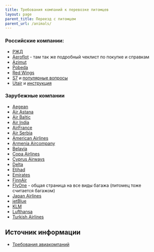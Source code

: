 ```yaml
---
title: Требования компаний к перевозке питомцев
layout: page
parent_title: Переезд с питомцем
parent_url: /animals/
---
```


### Российские компании: 

- [РЖД](https://www.tutu.ru/2read/rules_and_documents/pets_in_train)
- [Aeroflot](https://www.aeroflot.ru/ru-ru/information/special/animals) - там так же подробный чеклист по покупке и справкам 
- [Azimut](https://azimuth.aero/ru/passengers/baggage/flights-with-pets)
- [Pobeda](https://www.pobeda.aero/ru/information/service/perevozka-zhivotnykh/)
- [Red Wings](https://flyredwings.com/baggage/perevozka-zhivotnyx/)
- [S7](https://www.s7.ru/ru/info/perevozka-zhivotnykh/) и [популярные вопросы](https://helpcenter.s7.ru/ru/category/bagazh-i-ruchnaya-klad/perevozka-zhivotnyh/)
- [Utair](https://www.utair.ru/support/6/ob_usluge_perevozka_zhivotnyh) и [инструкция](https://www.utair.ru/support/4/kak_perevozyatsya_zhivotnye_na_rejsah_utair)

### Зарубежные компании 

- [Aegean](https://en.aegeanair.com/travel-information/special-assistance/traveling-with-pet/)
- [Air Astana](https://airastana.com/kaz/ru-ru/Nashi-uslugi/Spetsialnye-uslugi/Perevozka-zhivotnykh)
- [Air Baltic](https://www.airbaltic.com/en/travelling-with-pets)
- [Air India](https://www.airindia.in/new-pets.htm)
- [AirFrance](https://wwws.airfrance.ca/information/passagers/voyager-avec-son-animal-chien-chat)
- [Air Serbia](https://www.airserbia.com/en/information/ancillary-services/traveling-with-your-pets)
- [American Airlines](https://www.aa.com/i18n/travel-info/special-assistance/pets.jsp)
- [Armenia Aircompany](https://armeniafly.com/special-services/travelling-with-pets-ru)
- [Belavia](https://belavia.by/perevozka-zhivotnyh/)
- [Copa Airlines](https://www.copaair.com/en/web/gs/pets)
- [Cyprus Airways](https://promo.cyprusairways.com/info1/pets)
- [Delta](https://www.delta.com/us/en/pet-travel/overview)
- [Etihad](https://www.etihad.com/en/fly-etihad/baggage/travelling-with-pets)
- [Emirates](https://www.emirates.com/english/help/forms/pets-travel/)
- [FinnAir](https://www.finnair.com/en/pets-on-finnair-flights)
- [FlyOne](https://flyone.eu/ru/Before-flights/Baggage) - общая страница на все виды багажа (питомец тоже считается багажом) 
- [Japan Airlines](https://www.jal.co.jp/jp/en/inter/support/pet/)
- [jetBlue](https://www.jetblue.com/traveling-together/traveling-with-pets)
- [KLM](https://www.klm.com/information/pets)
- [Lufthansa](https://www.lufthansa.com/us/en/travelling-with-animals)
- [Turkish Airlines](https://www.turkishairlines.com/ru-int/any-questions/traveling-with-pets/)

## Источник информации

- [Требования авиакомпаний](https://app.simplenote.com/p/dVCsTj)
